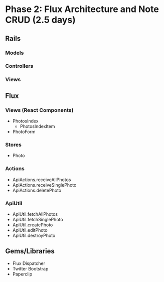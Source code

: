 # Phase 2: Flux Architecture and Note CRUD (2.5 days)

## Rails
### Models

### Controllers

### Views

## Flux
### Views (React Components)
* PhotosIndex
  - PhotosIndexItem
* PhotoForm

### Stores
* Photo

### Actions
* ApiActions.receiveAllPhotos
* ApiActions.receiveSinglePhoto
* ApiActions.deletePhoto

### ApiUtil
* ApiUtil.fetchAllPhotos
* ApiUtil.fetchSinglePhoto
* ApiUtil.createPhoto
* ApiUtil.editPhoto
* ApiUtil.destroyPhoto

## Gems/Libraries
* Flux Dispatcher
* Twitter Bootstrap
* Paperclip
